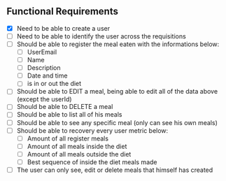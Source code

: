 ## Functional Requirements
- [x] Need to be able to create a user
- [ ] Need to be able to identify the user across the requisitions
- [ ] Should be able to register the meal eaten with the informations below: 
    - [ ] UserEmail
    - [ ] Name
    - [ ] Description
    - [ ] Date and time
    - [ ] is in or out the diet
- [ ] Should be able to EDIT a meal, being able to edit all of the data above (except the userId)
- [ ] Should be able to DELETE a meal
- [ ] Should be able to list all of his meals
- [ ] Should be able to see any specific meal (only can see his own meals)
- [ ] Should be able to recovery every user metric below:
    - [ ] Amount of all register meals
    - [ ] Amount of all meals inside the diet
    - [ ] Amount of all meals outside the diet
    - [ ] Best sequence of inside the diet meals made
- [ ] The user can only see, edit or delete meals that himself has created